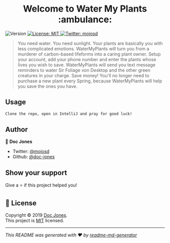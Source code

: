 <h1 align="center">Welcome to Water My Plants :ambulance:</h1>
<p>
  <img alt="Version" src="https://img.shields.io/badge/version-v1.0-blue.svg?cacheSeconds=2592000" />
  <a href="github.com/Build-Week-Water-My-Plants/backend/blob/master/LICENSE">
    <img alt="License: MIT" src="https://img.shields.io/badge/License-MIT-yellow.svg" target="_blank" />
  </a>
  <a href="https://twitter.com/mojosd">
    <img alt="Twitter: mojosd" src="https://img.shields.io/twitter/follow/mojosd.svg?style=social" target="_blank" />
  </a>
</p>

> You need water. You need sunlight. Your plants are basically you with less complicated emotions. WaterMyPlants will turn you from a murderer of carbon-based lifeforms into a caring plant owner.  Setup your account, add your phone number and enter the plants whose lives you wish to save. WaterMyPlants will send you text message reminders to water Sir Foliage von Desktop and the other green creatures in your charge.  Save money! You'll no longer need to purchase a new plant every Spring, because WaterMyPlants will help you save the ones you have. 



## Usage

```sh
Clone the repo, open in IntelliJ and pray for good luck!
```

## Author

👤 **Doc Jones**

* Twitter: [@mojosd](https://twitter.com/mojosd)
* Github: [@doc-jones](https://github.com/doc-jones)

## Show your support

Give a ⭐️ if this project helped you!

## 📝 License

Copyright © 2019 [Doc Jones](https://github.com/doc-jones).<br />
This project is [MIT](github.com/Build-Week-Water-My-Plants/backend/blob/master/LICENSE) licensed.

***
_This README was generated with ❤️ by [readme-md-generator](https://github.com/kefranabg/readme-md-generator)_
